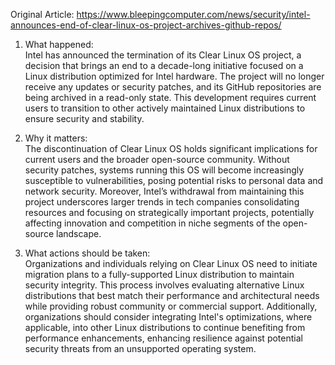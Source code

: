 Original Article: https://www.bleepingcomputer.com/news/security/intel-announces-end-of-clear-linux-os-project-archives-github-repos/

1) What happened:  
Intel has announced the termination of its Clear Linux OS project, a decision that brings an end to a decade-long initiative focused on a Linux distribution optimized for Intel hardware. The project will no longer receive any updates or security patches, and its GitHub repositories are being archived in a read-only state. This development requires current users to transition to other actively maintained Linux distributions to ensure security and stability.

2) Why it matters:  
The discontinuation of Clear Linux OS holds significant implications for current users and the broader open-source community. Without security patches, systems running this OS will become increasingly susceptible to vulnerabilities, posing potential risks to personal data and network security. Moreover, Intel’s withdrawal from maintaining this project underscores larger trends in tech companies consolidating resources and focusing on strategically important projects, potentially affecting innovation and competition in niche segments of the open-source landscape.

3) What actions should be taken:  
Organizations and individuals relying on Clear Linux OS need to initiate migration plans to a fully-supported Linux distribution to maintain security integrity. This process involves evaluating alternative Linux distributions that best match their performance and architectural needs while providing robust community or commercial support. Additionally, organizations should consider integrating Intel's optimizations, where applicable, into other Linux distributions to continue benefiting from performance enhancements, enhancing resilience against potential security threats from an unsupported operating system.